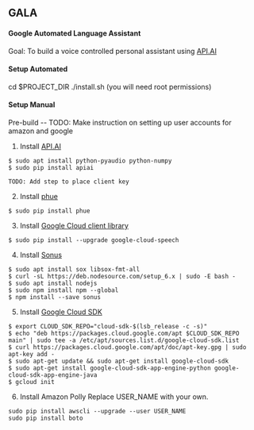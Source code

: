 ## GALA
#### Google Automated Language Assistant

Goal: To build a voice controlled personal assistant using [API.AI](https://api.ai)

#### Setup Automated
cd $PROJECT_DIR
./install.sh (you will need root permissions)


#### Setup Manual
Pre-build -- TODO: Make instruction on setting up user accounts for amazon and google

1) Install [API.AI](https://api.ai)
```
$ sudo apt install python-pyaudio python-numpy
$ sudo pip install apiai

TODO: Add step to place client key
```
2) Install [phue](https://github.com/studioimaginaire/phue/blob/master/phue.py)
```
$ sudo pip install phue
```
3) Install [Google Cloud client library](https://cloud.google.com/speech/)
```
$ sudo pip install --upgrade google-cloud-speech
```
4) Install [Sonus](https://github.com/evancohen/sonus)
```
$ sudo apt install sox libsox-fmt-all
$ curl -sL https://deb.nodesource.com/setup_6.x | sudo -E bash -
$ sudo apt install nodejs
$ sudo npm install npm --global
$ npm install --save sonus
```
5) Install [Google Cloud SDK](https://console.cloud.google.com/)
```
$ export CLOUD_SDK_REPO="cloud-sdk-$(lsb_release -c -s)"
$ echo "deb https://packages.cloud.google.com/apt $CLOUD_SDK_REPO main" | sudo tee -a /etc/apt/sources.list.d/google-cloud-sdk.list
$ curl https://packages.cloud.google.com/apt/doc/apt-key.gpg | sudo apt-key add -
$ sudo apt-get update && sudo apt-get install google-cloud-sdk
$ sudo apt-get install google-cloud-sdk-app-engine-python google-cloud-sdk-app-engine-java
$ gcloud init
```
6) Install Amazon Polly
Replace USER_NAME with your own.
```
sudo pip install awscli --upgrade --user USER_NAME
sudo pip install boto
```